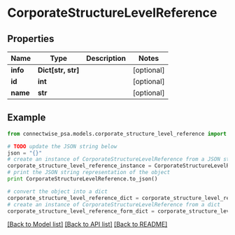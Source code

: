 # CorporateStructureLevelReference


## Properties
Name | Type | Description | Notes
------------ | ------------- | ------------- | -------------
**info** | **Dict[str, str]** |  | [optional] 
**id** | **int** |  | [optional] 
**name** | **str** |  | [optional] 

## Example

```python
from connectwise_psa.models.corporate_structure_level_reference import CorporateStructureLevelReference

# TODO update the JSON string below
json = "{}"
# create an instance of CorporateStructureLevelReference from a JSON string
corporate_structure_level_reference_instance = CorporateStructureLevelReference.from_json(json)
# print the JSON string representation of the object
print CorporateStructureLevelReference.to_json()

# convert the object into a dict
corporate_structure_level_reference_dict = corporate_structure_level_reference_instance.to_dict()
# create an instance of CorporateStructureLevelReference from a dict
corporate_structure_level_reference_form_dict = corporate_structure_level_reference.from_dict(corporate_structure_level_reference_dict)
```
[[Back to Model list]](../README.md#documentation-for-models) [[Back to API list]](../README.md#documentation-for-api-endpoints) [[Back to README]](../README.md)


